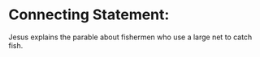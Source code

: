 # Connecting Statement:

Jesus explains the parable about fishermen who use a large net to catch fish.
